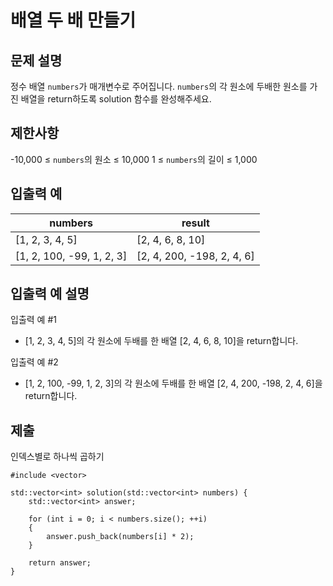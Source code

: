 #  배열 두 배 만들기

## 문제 설명

정수 배열 `numbers`가 매개변수로 주어집니다. `numbers`의 각 원소에 두배한 원소를 가진 배열을 return하도록 solution 함수를 완성해주세요.

## 제한사항

-10,000 ≤ `numbers`의 원소 ≤ 10,000
1 ≤ `numbers`의 길이 ≤ 1,000

## 입출력 예

numbers|result
---|---
[1, 2, 3, 4, 5]|[2, 4, 6, 8, 10]
[1, 2, 100, -99, 1, 2, 3]|[2, 4, 200, -198, 2, 4, 6]

## 입출력 예 설명

입출력 예 #1

+ [1, 2, 3, 4, 5]의 각 원소에 두배를 한 배열 [2, 4, 6, 8, 10]을 return합니다.

입출력 예 #2

+ [1, 2, 100, -99, 1, 2, 3]의 각 원소에 두배를 한 배열 [2, 4, 200, -198, 2, 4, 6]을 return합니다.

## 제출

인덱스별로 하나씩 곱하기
```
#include <vector>

std::vector<int> solution(std::vector<int> numbers) {
    std::vector<int> answer;
    
    for (int i = 0; i < numbers.size(); ++i)
    {
        answer.push_back(numbers[i] * 2);
    }
    
    return answer;
}
```